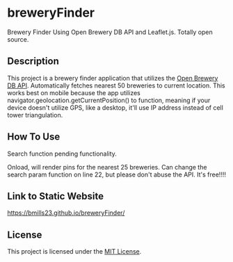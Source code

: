 # breweryFinder

Brewery Finder Using Open Brewery DB API and Leaflet.js.  Totally open source.

## Description

This project is a brewery finder application that utilizes the [Open Brewery DB API](https://api.openbrewerydb.org/breweries).  Automatically fetches nearest 50 breweries to current location.  This works best on mobile because
the app utilizes navigator.geolocation.getCurrentPosition() to function, meaning if your device doesn't utilize GPS, like a desktop, it'll use IP address instead of cell tower triangulation.

## How To Use

Search function pending functionality.

Onload, will render pins for the nearest 25 breweries.  Can change the search param function on line 22, but please don't abuse the API.  It's free!!!!  

## Link to Static Website

https://bmills23.github.io/breweryFinder/

## License

This project is licensed under the [MIT License](LICENSE).
